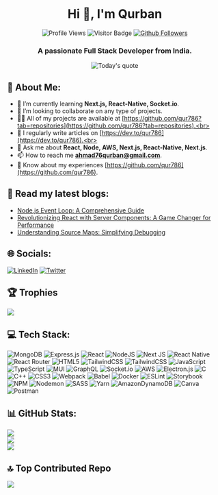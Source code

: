 <h1 align="center">Hi 👋, I'm Qurban</h1>

<p align="center">
  <img src="https://komarev.com/ghpvc/?username=qur786&label=Profile%20views&color=0e75b6&style=flat" alt="Profile Views">
  <img src="https://visitor-badge.laobi.icu/badge?page_id=qur786.qur786" alt="Visitor Badge">
  <a href="https://github.com/qur786">
    <img src="https://img.shields.io/github/followers/qur786?label=Follow&style=social" alt="Github Followers">
  </a>
</p>

<h3 align="center">A passionate Full Stack Developer from India.</h3>

<p align="center">
  <img src="https://quotes-github-readme.vercel.app/api?type=vertical&theme=light" alt="Today's quote">
</p>

<!--
**qur786/qur786** is a ✨ _special_ ✨ repository because its `README.md` (this file) appears on your GitHub profile.

Here are some ideas to get you started:
-->

## 💫 About Me:
- 🌱 I’m currently learning **Next.js, React-Native, Socket.io**.<br>
- 👯 I’m looking to collaborate on any type of projects.<br>
- 👨‍💻 All of my projects are available at [https://github.com/qur786?tab=repositories](https://github.com/qur786?tab=repositories).<br>
- 📝 I regularly write articles on [https://dev.to/qur786](https://dev.to/qur786).<br>
- 💬 Ask me about **React, Node, AWS, Next.js, React-Native, Next.js**.<br>
- 📫 How to reach me **ahmad76qurban@gmail.com**.<br>
- 📄 Know about my experiences [https://github.com/qur786](https://github.com/qur786).


## 📄 Read my latest blogs:

<!-- BLOG-POST-LIST:START -->
- [Node.js Event Loop: A Comprehensive Guide](https://dev.to/qur786/nodejs-event-loop-a-comprehensive-guide-4719)
- [Revolutionizing React with Server Components: A Game Changer for Performance](https://dev.to/qur786/revolutionizing-react-with-server-components-a-game-changer-for-performance-3p30)
- [Understanding Source Maps: Simplifying Debugging](https://dev.to/qur786/understanding-source-maps-simplifying-debugging-1ikh)
<!-- BLOG-POST-LIST:END -->


## 🌐 Socials:
[![LinkedIn](https://img.shields.io/badge/LinkedIn-%230077B5.svg?logo=linkedin&logoColor=white)](https://linkedin.com/in/qurban-ahmad-qur786) [![Twitter](https://img.shields.io/badge/Twitter-%231DA1F2.svg?logo=Twitter&logoColor=white)](https://twitter.com/fantasticnerd67)

## 🏆 Trophies

![](https://github-profile-trophy.vercel.app/?username=qur786&theme=radical&no-frame=false&no-bg=false&margin-w=4)

## 💻 Tech Stack:
![MongoDB](https://img.shields.io/badge/MongoDB-%234ea94b.svg?style=for-the-badge&logo=mongodb&logoColor=white) ![Express.js](https://img.shields.io/badge/express.js-%23404d59.svg?style=for-the-badge&logo=express&logoColor=%2361DAFB) ![React](https://img.shields.io/badge/react-%2320232a.svg?style=for-the-badge&logo=react&logoColor=%2361DAFB) ![NodeJS](https://img.shields.io/badge/node.js-6DA55F?style=for-the-badge&logo=node.js&logoColor=white) ![Next JS](https://img.shields.io/badge/Next-black?style=for-the-badge&logo=next.js&logoColor=white) ![React Native](https://img.shields.io/badge/react_native-%2320232a.svg?style=for-the-badge&logo=react&logoColor=%2361DAFB) ![React Router](https://img.shields.io/badge/React_Router-CA4245?style=for-the-badge&logo=react-router&logoColor=white) ![HTML5](https://img.shields.io/badge/html5-%23E34F26.svg?style=for-the-badge&logo=html5&logoColor=white) ![TailwindCSS](https://img.shields.io/badge/tailwindcss-%2338B2AC.svg?style=for-the-badge&logo=tailwind-css&logoColor=white) ![TailwindCSS](https://img.shields.io/badge/tailwindcss-%2338B2AC.svg?style=for-the-badge&logo=tailwind-css&logoColor=white) ![JavaScript](https://img.shields.io/badge/javascript-%23323330.svg?style=for-the-badge&logo=javascript&logoColor=%23F7DF1E) ![TypeScript](https://img.shields.io/badge/typescript-%23007ACC.svg?style=for-the-badge&logo=typescript&logoColor=white) ![MUI](https://img.shields.io/badge/MUI-%230081CB.svg?style=for-the-badge&logo=mui&logoColor=white) ![GraphQL](https://img.shields.io/badge/-GraphQL-E10098?style=for-the-badge&logo=graphql&logoColor=white) ![Socket.io](https://img.shields.io/badge/Socket.io-black?style=for-the-badge&logo=socket.io&badgeColor=010101) ![AWS](https://img.shields.io/badge/AWS-%23FF9900.svg?style=for-the-badge&logo=amazon-aws&logoColor=white) ![Electron.js](https://img.shields.io/badge/Electron-191970?style=for-the-badge&logo=Electron&logoColor=white) ![C](https://img.shields.io/badge/c-%2300599C.svg?style=for-the-badge&logo=c&logoColor=white) ![C++](https://img.shields.io/badge/c++-%2300599C.svg?style=for-the-badge&logo=c%2B%2B&logoColor=white) ![CSS3](https://img.shields.io/badge/css3-%231572B6.svg?style=for-the-badge&logo=css3&logoColor=white) ![Webpack](https://img.shields.io/badge/webpack-%238DD6F9.svg?style=for-the-badge&logo=webpack&logoColor=black) ![Babel](https://img.shields.io/badge/Babel-F9DC3e?style=for-the-badge&logo=babel&logoColor=black) ![Docker](https://img.shields.io/badge/docker-%230db7ed.svg?style=for-the-badge&logo=docker&logoColor=white) ![ESLint](https://img.shields.io/badge/ESLint-4B3263?style=for-the-badge&logo=eslint&logoColor=white) ![Storybook](https://img.shields.io/badge/-Storybook-FF4785?style=for-the-badge&logo=storybook&logoColor=white) ![NPM](https://img.shields.io/badge/NPM-%23CB3837.svg?style=for-the-badge&logo=npm&logoColor=white) ![Nodemon](https://img.shields.io/badge/NODEMON-%23323330.svg?style=for-the-badge&logo=nodemon&logoColor=%BBDEAD) ![SASS](https://img.shields.io/badge/SASS-hotpink.svg?style=for-the-badge&logo=SASS&logoColor=white) ![Yarn](https://img.shields.io/badge/yarn-%232C8EBB.svg?style=for-the-badge&logo=yarn&logoColor=white) ![AmazonDynamoDB](https://img.shields.io/badge/Amazon%20DynamoDB-4053D6?style=for-the-badge&logo=Amazon%20DynamoDB&logoColor=white) ![Canva](https://img.shields.io/badge/Canva-%2300C4CC.svg?style=for-the-badge&logo=Canva&logoColor=white) ![Postman](https://img.shields.io/badge/Postman-FF6C37?style=for-the-badge&logo=postman&logoColor=white)

## 📊 GitHub Stats:
![](https://github-readme-stats.vercel.app/api?username=qur786&theme=light&hide_border=false&include_all_commits=true&count_private=true)<br/>
![](https://github-readme-streak-stats.herokuapp.com/?user=qur786&theme=light&hide_border=false)<br/>
![](https://github-readme-stats.vercel.app/api/top-langs/?username=qur786&theme=light&hide_border=false&include_all_commits=true&count_private=true&layout=compact)

## 🔝 Top Contributed Repo
![](https://github-contributor-stats.vercel.app/api?username=qur786&limit=10&theme=light&combine_all_yearly_contributions=false)

<!-- Proudly created with GPRM ( https://gprm.itsvg.in ) -->
